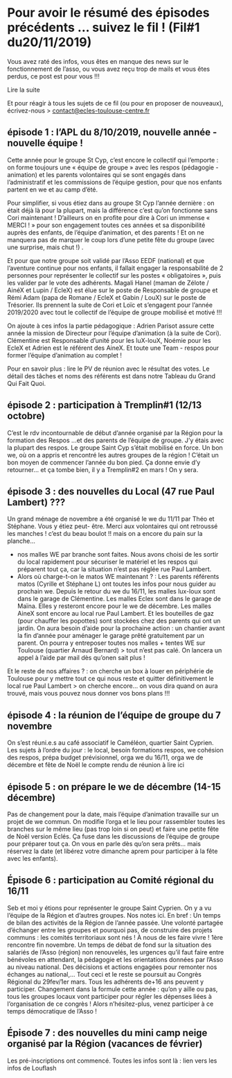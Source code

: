 # Pour avoir le résumé des épisodes précédents ... suivez le fil ! (Fil#1 du20/11/2019)

Vous avez raté des infos, vous êtes en manque des news sur le fonctionnement de l’asso, ou vous avez
reçu trop de mails et vous êtes perdus, ce post est pour vous !!!

Lire la suite

Et pour réagir à tous les sujets de ce fil (ou pour en proposer de nouveaux), écrivez-nous > contact@ecles-toulouse-centre.fr

## épisode 1 : l’APL du 8/10/2019, nouvelle année - nouvelle équipe !
Cette année pour le groupe St Cyp, c’est encore le collectif qui l’emporte : on forme toujours une « équipe de groupe » avec les respos (pédagogie - animation) 
et les parents volontaires qui se sont engagés dans l’administratif et les commissions de l’équipe gestion, 
pour que nos enfants partent en we et au camp d’été.

Pour simplifier, si vous étiez dans au groupe St Cyp l’année dernière : on était déjà là pour la plupart,
mais la différence c’est qu’on fonctionne sans Cori maintenant ! D’ailleurs on en profite pour dire à Cori
un immense « MERCI ! » pour son engagement toutes ces années et sa disponibilité auprès des enfants,
de l’équipe d’animation, et des parents ! Et on ne manquera pas de marquer le coup lors d’une petite fête
du groupe (avec une surprise, mais chut !) .

Et pour que notre groupe soit validé par l’Asso EEDF (national) et que l’aventure continue pour nos
enfants, il fallait engager la responsabilité de 2 personnes pour représenter le collectif sur les postes
« obligatoires », puis les valider par le vote des adhérents. Magali Hanel (maman de Zélote / AinéX et
Lupin / EcleX) est élue sur le poste de Responsable de groupe et Rémi Adam (papa de Romane / EcleX et
Gabin / LouX) sur le poste de Trésorier. Ils prennent la suite de Cori et Loïc et s’engagent pour l’année
2019/2020 avec tout le collectif de l’équipe de groupe mobilisé et motivé !!!

On ajoute à ces infos la partie pédagogique : Adrien Parisot assure cette année la mission de Directeur
pour l’équipe d’animation (à la suite de Cori). Clémentine est Responsable d’unité pour les luX-louX,
Noémie pour les EcleX et Adrien est le référent des AineX. Et toute une Team - respos pour former
l’équipe d’animation au complet !

Pour en savoir plus : lire le PV de réunion avec le résultat des votes.
Le détail des tâches et noms des référents est dans notre Tableau du Grand Qui Fait Quoi.

## épisode 2 : participation à Tremplin#1 (12/13 octobre)
C’est le rdv incontournable de début d’année organisé par la Région pour la formation des Respos ...et des
parents de l’équipe de groupe. J’y étais avec la plupart des respos. Le groupe Saint Cyp s’était mobilisé en
force. Un bon we, où on a appris et rencontré les autres groupes de la région ! C’était un bon moyen de
commencer l’année du bon pied. Ça donne envie d’y retourner... et ça tombe bien, il y a Tremplin#2 en
mars ! On y sera.


## épisode 3 : des nouvelles du Local (47 rue Paul Lambert) ???
Un grand ménage de novembre a été organisé le we du 11/11 par Théo et Stéphane. Vous y étiez peut-
être. Merci aux volontaires qui ont retroussé les manches ! c’est du beau boulot !! mais on a encore du
pain sur la planche...
- nos malles WE par branche sont faites. Nous avons choisi de les sortir du local rapidement pour
sécuriser le matériel et les respos qui préparent tout ça, car la situation n’est pas réglée rue Paul Lambert.
- Alors où charge-t-on le matos WE maintenant ? : Les parents référents matos (Cyrille et Stéphane L) ont
toutes les infos pour nous guider au prochain we. Depuis le retour du we du 16/11, les malles lux-loux
sont dans le garage de Clémentine. Les malles Eclex sont dans le garage de Maïna. Elles y resteront
encore pour le we de décembre. Les malles AineX sont encore au local rue Paul Lambert. Et les bouteilles
de gaz (pour chauffer les popottes) sont stockées chez des parents qui ont un jardin.
On aura besoin d’aide pour la prochaine action : un chantier avant la fin d’année pour aménager le
garage prêté gratuitement par un parent. On pourra y entreposer toutes nos malles + tentes WE sur
Toulouse (quartier Arnaud Bernard) > tout n’est pas calé. On lancera un appel à l’aide par mail dès qu’onen sait plus !

Et le reste de nos affaires ? : on cherche un box à louer en périphérie de Toulouse pour y mettre tout ce
qui nous reste et quitter définitivement le local rue Paul Lambert > on cherche encore... on vous dira
quand on aura trouvé, mais vous pouvez nous donner vos bons plans !!!

## épisode 4 : la réunion de l’équipe de groupe du 7 novembre
On s’est réuni.e.s au café associatif le Caméléon, quartier Saint Cyprien.
Les sujets à l’ordre du jour : le local, besoin formations respos, we cohésion des respos, prépa budget
prévisionnel, orga we du 16/11, orga we de décembre et fête de Noël
le compte rendu de réunion à lire ici

## épisode 5 : on prépare le we de décembre (14-15 décembre)
Pas de changement pour la date, mais l’équipe d’animation travaille sur un projet de we commun. On
modifie l’orga et le lieu pour rassembler toutes les branches sur le même lieu (pas trop loin si on peut) et
faire une petite fête de Noël version Eclés. Ça fuse dans les discussions de l’équipe de groupe pour
préparer tout ça. On vous en parle dès qu’on sera prêts... mais réservez la date (et libérez votre dimanche
aprem pour participer à la fête avec les enfants).

## Épisode 6 : participation au Comité régional du 16/11
Seb et moi y étions pour représenter le groupe Saint Cyprien. On y a vu l’équipe de la Région et d’autres
groupes. Nos notes ici.
En bref : Un temps de bilan des activités de la Région de l’année passée. Une volonté partagée d’échanger
entre les groupes et pourquoi pas, de construire des projets communs : les comités territoriaux sont nés !
À nous de les faire vivre ! 1ère rencontre fin novembre. Un temps de débat de fond sur la situation des
salariés de l’Asso (région) non renouvelés, les urgences qu’il faut faire entre bénévoles en attendant, la
pédagogie et les orientations données par l’Asso au niveau national. Des décisions et actions engagées
pour remonter nos échanges au national,...
Tout ceci et le reste se poursuit au Congrès Régional du 29fev/1er mars. Tous les adhérents de+16 ans
peuvent y participer. Changement dans la formule cette année : qu’on y aille ou pas, tous les groupes
locaux vont participer pour régler les dépenses liées à l’organisation de ce congrès ! Alors n’hésitez-plus,
venez participer à ce temps démocratique de l’Asso !

## Épisode 7 : des nouvelles du mini camp neige organisé par la Région (vacances de février)
Les pré-inscriptions ont commencé.
Toutes les infos sont là : lien vers les infos de Louflash

